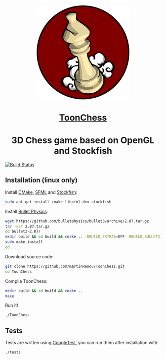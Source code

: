 <p align="center"><a href="https://martinrenou.github.io/ToonChess/"><img width="300" src="images/logo.png"></a></p>
<h1 align="center"><a href="https://martinrenou.github.io/ToonChess/">ToonChess</a></h1>
<h1 align="center"> 3D Chess game based on OpenGL and Stockfish </h1>

[![Build Status](https://travis-ci.org/martinRenou/ToonChess.svg?branch=master)](https://travis-ci.org/martinRenou/ToonChess)

## Installation (linux only)

Install [CMake](https://cmake.org/), [SFML](https://www.sfml-dev.org/index.php) and [Stockfish](https://stockfishchess.org/):
```bash
sudo apt-get install cmake libsfml-dev stockfish
```

Install [Bullet Physics](http://bulletphysics.org/wordpress/):
```bash
wget https://github.com/bulletphysics/bullet3/archive/2.87.tar.gz
tar -xzf 2.87.tar.gz
cd bullet3-2.87/
mkdir build && cd build && cmake .. -DBUILD_EXTRAS=OFF -DBUILD_BULLET2_DEMOS=OFF -DBUILD_CPU_DEMOS=OFF -DBUILD_OPENGL3_DEMOS=OFF
sudo make install
cd ..
```

Download source code:
```bash
git clone https://github.com/martinRenou/ToonChess.git
cd ToonChess
```

Compile ToonChess:
```bash
mkdir build && cd build && cmake ..
make
```

Run it!
```bash
./ToonChess
```

## Tests

Tests are written using [GoogleTest](https://github.com/google/googletest), you can run them after installation with:
```bash
./tests
```
